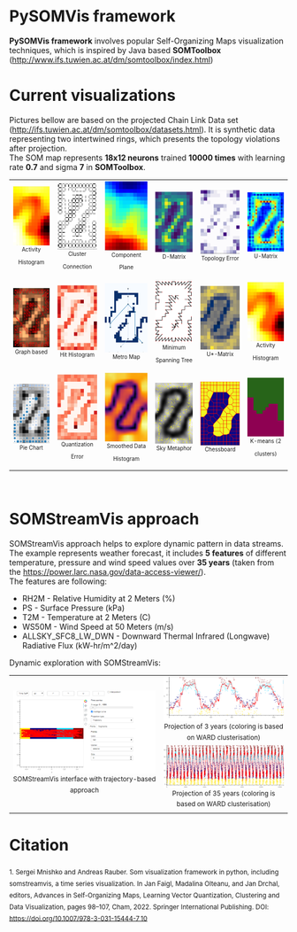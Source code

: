 # PySOMVis framework

**PySOMVis framework** involves popular Self-Organizing Maps visualization techniques, which is inspired by Java based **SOMToolbox** (http://www.ifs.tuwien.ac.at/dm/somtoolbox/index.html)
# Current visualizations 
Pictures bellow are based on the projected Chain Link Data set (http://ifs.tuwien.ac.at/dm/somtoolbox/datasets.html). It is synthetic data representing two intertwined rings, which presents the topology violations after projection.
</br> The SOM map represents **18x12 neurons** trained **10000 times** with learning rate **0.7** and sigma **7** in **SOMToolbox**.
<p align="center"></p>
<table align="center">
<tbody align="center">
  <tr align="center">
    <td align="center"><img src="PySOMVis/pics/git/activhist.png" width=100/></br><sup><sup>Activity Histogram</sup></sup></td>
    <td align="center"><img src="PySOMVis/pics/git/clustercon.png" width=100/></br><sup><sup>Cluster Connection</sup></sup></td>
    <td align="center"><img src="PySOMVis/pics/git/compplane.png" width=100/></br><sup><sup>Component Plane</sup></sup></td>
    <td align="center"><img src="PySOMVis/pics/git/dmatrix.png" width=100/></br><sup><sup>D-Matrix</sup></sup></td>
    <td align="center"><img src="PySOMVis/pics/git/toperror.png" width=100/></br><sup><sup>Topology Error</sup></sup></td>
    <td align="center"><img src="PySOMVis/pics/git/Umatrix.png" width=100/></br><sup><sup>U-Matrix</sup></sup></td>
  </tr>
  <tr align="center">
    <td align="center"><img src="PySOMVis/pics/git/graphbased.png" width=100/></br><sup><sup>Graph based</sup></sup></td>
    <td align="center"><img src="PySOMVis/pics/git/hithist.png" width=100/></br><sup><sup>Hit Histogram</sup></sup></td>
    <td align="center"><img src="PySOMVis/pics/git/metromap.png" width=100/></br><sup><sup>Metro Map</sup></sup></td>
    <td align="center"><img src="PySOMVis/pics/git/minimspantree.png" width=100/></br><sup><sup>Minimum Spanning Tree</sup></sup></td>
    <td align="center"><img src="PySOMVis/pics/git/Ustarmatrix.png" width=100/></br><sup><sup>U*-Matrix</sup></sup></td>
    <td align="center"><img src="PySOMVis/pics/git/activhist.png" width=100/></br><sup><sup>Activity Histogram</sup></sup></td>
  </tr>
  <tr align="center">
    <td align="center"><img src="PySOMVis/pics/git/piechart.png" width=100/></br><sup><sup>Pie Chart</sup></sup></td>
    <td align="center"><img src="PySOMVis/pics/git/qerror.png" width=100/></br><sup><sup>Quantization Error</sup></sup></td>
    <td align="center"><img src="PySOMVis/pics/git/sdh.png" width=100/></br><sup><sup>Smoothed Data Histogram</sup></sup></td>
    <td align="center"><img src="PySOMVis/pics/git/skymeth.png" width=100/></br><sup><sup>Sky Metaphor</sup></sup></td>
    <td align="center"><img src="PySOMVis/pics/git/chessboard.png" width=100/></br><sup><sup>Chessboard</sup></sup></td>
    <td align="center"><img src="PySOMVis/pics/git/kmeans.png" width=100/></br><sup><sup>K-means (2 clusters)</sup></sup></td>
  </tr>
</tbody>
</table>
</br>

# SOMStreamVis approach
SOMStreamVis approach helps to explore dynamic pattern in data streams. The example represents weather forecast, it includes **5 features** of different temperature, pressure and wind speed values over **35 years** (taken from the https://power.larc.nasa.gov/data-access-viewer/).</br>
The features are following:
<ul>
  <li>RH2M - Relative Humidity at 2 Meters (%)</li>
  <li>PS - Surface Pressure (kPa)</li>
  <li>T2M - Temperature at 2 Meters (C)</li>
  <li>WS50M - Wind Speed at 50 Meters (m/s)</li>
  <li>ALLSKY_SFC8_LW_DWN - Downward Thermal Infrared (Longwave) Radiative Flux (kW-hr/m^2/day)</li>
  </ul>
Dynamic exploration with SOMStreamVis:

<p align="center"></p>
<table align="center">
<tbody align="center">
  <tr align="center">
    <td align="center"><img src="PySOMVis/pics/SOMStreamVis_i.png" width=550/></br><sup>SOMStreamVis interface with trajectory-based approach</sup></td>
    <td align="center"><img src="PySOMVis/pics/SOMStreamVis_3years.png" width=450/></br><sup>Projection of 3 years (coloring is based on WARD clusterisation)</sup></br><img src="PySOMVis/pics/35years_Taxis.png" width=450/></br><sup>Projection of 35 years (coloring is based on WARD clusterisation)</sup></td>
  </tr>
</tbody>
</table>

# Citation
<sub>1. Sergei Mnishko and Andreas Rauber. Som visualization framework in python, including somstreamvis, a time series visualization. In Jan Faigl, Madalina Olteanu, and Jan Drchal, editors, Advances in Self-Organizing Maps, Learning Vector Quantization, Clustering and Data Visualization, pages 98–107, Cham, 2022. Springer International Publishing. DOI: https://doi.org/10.1007/978-3-031-15444-7_10</sub>
